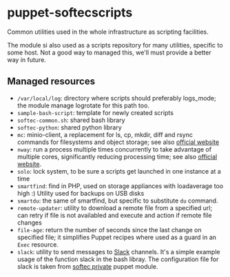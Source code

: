 puppet-softecscripts
====================

Common utilities used in the whole infrastructure as scripting facilities.

The module si also used as a scripts repository for many utilities, specific to some host. Not a good way to managed this, we'll must provide a better way in future.

Managed resources
-----------------

* `/var/local/log`: directory where scripts should preferably logs_mode; the module manage logrotate for this path too.
* `sample-bash-script`: template for newly created scripts
* `softec-common.sh`: shared bash library
* `softec-python`: shared python library
* `mc`: minio-client, a replacement for ls, cp, mkdir, diff and rsync commands for filesystems and object storage; see also [official website](https://minio.io/)
* `nway`: run a process multiple times concurrently to take advantage of multiple cores, significantly reducing processing time; see also [official website](http://timkay.com/nway/).
* `solo`: lock system, to be sure a scripts get launched in one instance at a time
* `smartfind`: find in PHP, used on storage appliances with loadaverage too high :) Utility used for backups on USB disks
* `smartdu`: the same of smartfind, but specific to substitute `du` command.
* `remote-updater`: utility to download a remote file from a specified url; can retry if file is not availabled and execute and action if remote file changes
* `file-age`: return the number of seconds since the last change on specified file; it simplifies Puppet recipes where used as a guard in an `Exec` resource.
* `slack`: utility to send messages to [Slack](http://slack.com) channels. It's a simple example usage of the function slack in the bash libray. The configuration file for slack is taken from [softec private](https://git.sftc.it/ops/puppet-softec_private) puppet module.
